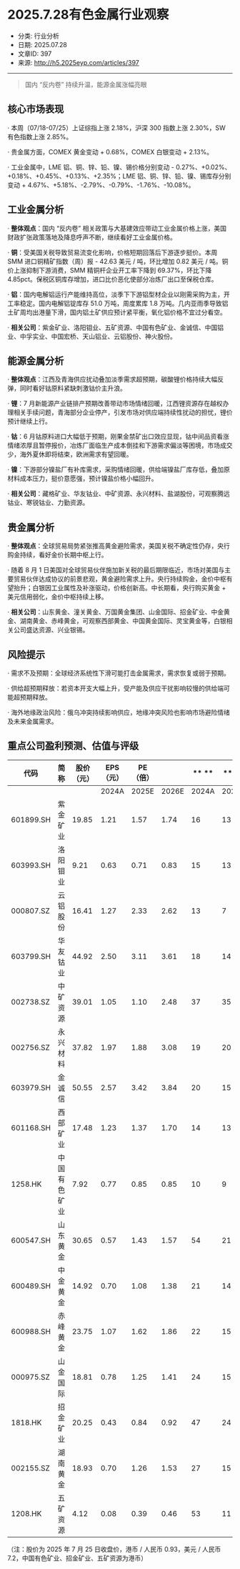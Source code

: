 # 2025.7.28有色金属行业观察

- 分类: 行业分析
- 日期: 2025.07.28
- 文章ID: 397
- 来源: http://h5.2025eyp.com/articles/397

---

> 国内 “反内卷” 持续升温，能源金属涨幅亮眼

## **核心市场表现**

· 本周（07/18-07/25）上证综指上涨 2.18%，沪深 300 指数上涨 2.30%，SW 有色指数上涨 2.85%。

· 贵金属方面，COMEX 黄金变动 + 0.68%，COMEX 白银变动 + 2.13%。

· 工业金属中，LME 铝、铜、锌、铅、镍、锡价格分别变动 - 0.27%、+0.02%、+0.18%、+0.45%、+0.13%、+2.35%；LME 铝、铜、锌、铅、镍、锡库存分别变动 + 4.67%、+5.18%、-2.79%、-0.79%、-1.76%、-10.08%。

## **工业金属分析**

· **整体观点**：国内 “反内卷” 相关政策与大基建效应带动工业金属价格上涨，美国财政扩张政策落地及降息呼声不断，继续看好工业金属价格。

· **铜**：受美国关税导致贸易流变化影响，价格短期回落后下游逐步挺价。本周 SMM 进口铜精矿指数（周）报 - 42.63 美元 / 吨，环比增加 0.82 美元 / 吨。铜价上涨抑制下游消费，SMM 精铜杆企业开工率下降到 69.37%，环比下降 4.85pct。保税区铜库存增加，进口比价恶化使部分冶炼厂出口至保税仓库。

· **铝**：国内电解铝运行产能维持高位，淡季下下游铝型材企业以刚需采购为主，开工率稳定。国内电解铝锭库存 51.0 万吨，周度累库 1.8 万吨。几内亚雨季导致铝土矿周均出港量下滑，国内铝土矿供应预计紧平衡，氧化铝价格不宜过分看空。

· **相关公司**：紫金矿业、洛阳钼业、五矿资源、中国有色矿业、金诚信、中国铝业、中孚实业、中国宏桥、天山铝业、云铝股份、神火股份。

## **能源金属分析**

· **整体观点**：江西及青海供应扰动叠加淡季需求超预期，碳酸锂价格持续大幅反弹，同时看好钴原料紧缺刺激钴价主升浪。

· **锂**：7 月新能源产业链排产预期改善带动市场情绪回暖，江西锂资源存在越权办理相关手续问题，青海部分企业停产，引发市场对供应端持续性扰动的担忧，锂价预计继续上行。

· **钴**：6 月钴原料进口大幅低于预期，刚果金禁矿出口效应显现，钴中间品资看涨情绪浓厚且暂停报价，冶炼厂面临生产成本倒挂和下游需求偏淡等困境，市场成交少，海外夏休即将结束，欧洲需求有望回暖。

· **镍**：下游部分镍盐厂有补库需求，采购情绪回暖，供给端镍盐厂库存低，叠加原材料成本压力，挺价意愿强，预计镍盐价格小幅回升。

· **相关公司**：藏格矿业、华友钴业、中矿资源、永兴材料、盐湖股份，可观察腾远钴业、寒锐钴业、力勤资源。

## **贵金属分析**

· **整体观点**：全球贸易局势紧张推高黄金避险需求，美国关税不确定性仍存，央行购金持续，看好金价长期中枢上行。

· 随着 8 月 1 日美国对全球贸易伙伴施加新关税的最后期限临近，市场对美国与主要贸易伙伴达成协议的前景悲观，黄金避险需求上升。央行持续购金，金价中枢有望抬升；白银因工业属性及补涨驱动，价格创新高。中长期看，央行购买黄金 + 美元信用弱化，金价中枢持续上移。

· **相关公司**：山东黄金、潼关黄金、万国黄金集团、山金国际、招金矿业、中金黄金、湖南黄金、赤峰黄金，可观察西部黄金、中国黄金国际、灵宝黄金等，白银相关公司盛达资源、兴业银锡。

## **风险提示**

· 需求不及预期：全球经济系统性下滑可能打击金属需求，需求恢复或弱于预期。

· 供给超预期释放：若资本开支大幅上升，受产能及供应干扰影响较慢的供给端可能超预期释放。

· 海外地缘政治风险：俄乌冲突持续影响供应，地缘冲突风险也影响市场避险情绪及未来金属需求。

## **重点公司盈利预测、估值与评级**

| **代码** | **简称** | **股价（元）** | **EPS（元）** | **PE（倍）** |  | ** ** | ** ** | ** ** |
| --- | --- | --- | --- | --- | --- | --- | --- | --- |
|  |  |  | 2024A | 2025E | 2026E | 2024A | 2025E | 2026E |
| 601899.SH | 紫金矿业 | 19.85 | 1.21 | 1.57 | 1.74 | 16 | 13 | 11 |
| 603993.SH | 洛阳钼业 | 9.21 | 0.63 | 0.71 | 0.83 | 15 | 13 | 11 |
| 000807.SZ | 云铝股份 | 16.41 | 1.27 | 2.33 | 2.62 | 13 | 7 | 6 |
| 603799.SH | 华友钴业 | 44.92 | 2.50 | 3.11 | 3.61 | 18 | 14 | 12 |
| 002738.SZ | 中矿资源 | 39.01 | 1.05 | 1.10 | 2.48 | 37 | 35 | 16 |
| 002756.SZ | 永兴材料 | 37.82 | 1.97 | 1.88 | 3.08 | 19 | 20 | 12 |
| 603979.SH | 金诚信 | 50.55 | 2.57 | 3.42 | 3.84 | 20 | 15 | 13 |
| 601168.SH | 西部矿业 | 17.48 | 1.23 | 1.37 | 1.70 | 14 | 13 | 10 |
| 1258.HK | 中国有色矿业 | 7.92 | 0.77 | 0.85 | 0.85 | 10 | 9 | 9 |
| 600547.SH | 山东黄金 | 30.65 | 0.57 | 1.43 | 1.57 | 54 | 21 | 20 |
| 600489.SH | 中金黄金 | 14.92 | 0.70 | 1.08 | 1.38 | 21 | 14 | 11 |
| 600988.SH | 赤峰黄金 | 23.75 | 1.07 | 1.62 | 1.86 | 22 | 15 | 13 |
| 000975.SZ | 山金国际 | 18.81 | 0.78 | 1.25 | 1.41 | 24 | 15 | 13 |
| 1818.HK | 招金矿业 | 20.25 | 0.43 | 0.84 | 0.92 | 47 | 24 | 22 |
| 002155.SZ | 湖南黄金 | 18.93 | 0.70 | 1.26 | 1.53 | 27 | 15 | 12 |
| 1208.HK | 五矿资源 | 4.12 | 0.08 | 0.39 | 0.46 | 53 | 11 | 9 |

（注：股价为 2025 年 7 月 25 日收盘价，港币 / 人民币 0.93，美元 / 人民币 7.2，中国有色矿业、招金矿业、五矿资源为港币）
